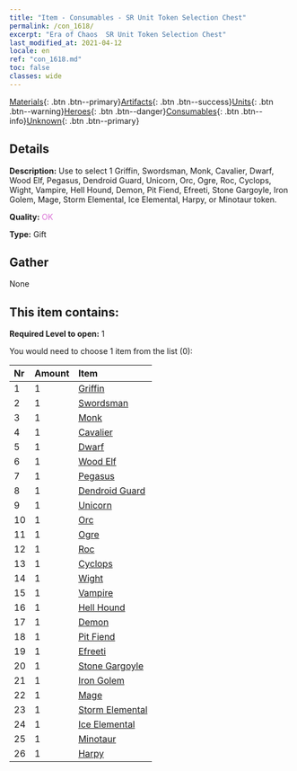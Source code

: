 ```yaml
---
title: "Item - Consumables - SR Unit Token Selection Chest"
permalink: /con_1618/
excerpt: "Era of Chaos  SR Unit Token Selection Chest"
last_modified_at: 2021-04-12
locale: en
ref: "con_1618.md"
toc: false
classes: wide
---
```

 [Materials](/){: .btn .btn--primary}[Artifacts](/Artifacts/){: .btn .btn--success}[Units](/Units/){: .btn .btn--warning}[Heroes](/Heroes/){: .btn .btn--danger}[Consumables](/Consumables/){: .btn .btn--info}[Unknown](/Unknown/){: .btn .btn--primary}

## Details
 **Description:** Use to select 1 Griffin, Swordsman, Monk, Cavalier, Dwarf, Wood Elf, Pegasus, Dendroid Guard, Unicorn, Orc, Ogre, Roc, Cyclops, Wight, Vampire, Hell Hound, Demon, Pit Fiend, Efreeti, Stone Gargoyle, Iron Golem, Mage, Storm Elemental, Ice Elemental, Harpy, or Minotaur token.

 **Quality:** <span style="color: #DA70D6">OK</span>

 **Type:** Gift

## Gather

  None

## This item contains:

 **Required Level to open:** 1

 You would need to choose 1 item from the list (0):

  | Nr | Amount |     Item    |
  |:---|:-------|:------------|
  | 1 | 1 | [Griffin](/Items/unt_192/) | 
  | 2 | 1 | [Swordsman](/Items/unt_193/) | 
  | 3 | 1 | [Monk](/Items/unt_194/) | 
  | 4 | 1 | [Cavalier ](/Items/unt_195/) | 
  | 5 | 1 | [Dwarf](/Items/unt_200/) | 
  | 6 | 1 | [Wood Elf](/Items/unt_201/) | 
  | 7 | 1 | [Pegasus](/Items/unt_202/) | 
  | 8 | 1 | [Dendroid Guard](/Items/unt_203/) | 
  | 9 | 1 | [Unicorn](/Items/unt_204/) | 
  | 10 | 1 | [Orc](/Items/unt_219/) | 
  | 11 | 1 | [Ogre](/Items/unt_220/) | 
  | 12 | 1 | [Roc](/Items/unt_221/) | 
  | 13 | 1 | [Cyclops](/Items/unt_222/) | 
  | 14 | 1 | [Wight](/Items/unt_210/) | 
  | 15 | 1 | [Vampire](/Items/unt_211/) | 
  | 16 | 1 | [Hell Hound](/Items/unt_228/) | 
  | 17 | 1 | [Demon](/Items/unt_229/) | 
  | 18 | 1 | [Pit Fiend](/Items/unt_230/) | 
  | 19 | 1 | [Efreeti](/Items/unt_231/) | 
  | 20 | 1 | [Stone Gargoyle](/Items/unt_236/) | 
  | 21 | 1 | [Iron Golem](/Items/unt_237/) | 
  | 22 | 1 | [Mage](/Items/unt_238/) | 
  | 23 | 1 | [Storm Elemental](/Items/unt_263/) | 
  | 24 | 1 | [Ice Elemental](/Items/unt_264/) | 
  | 25 | 1 | [Minotaur](/Items/unt_248/) | 
  | 26 | 1 | [Harpy](/Items/unt_245/) | 
